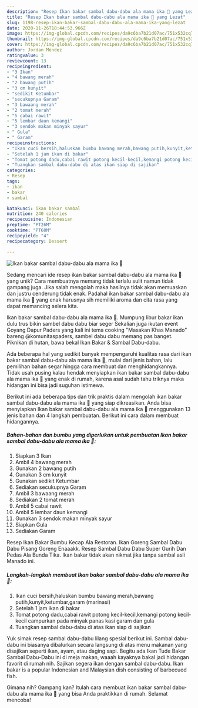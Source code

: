 ```yaml
---
description: "Resep Ikan bakar sambal dabu-dabu ala mama ika 🥰 yang Lezat"
title: "Resep Ikan bakar sambal dabu-dabu ala mama ika 🥰 yang Lezat"
slug: 1198-resep-ikan-bakar-sambal-dabu-dabu-ala-mama-ika-yang-lezat
date: 2020-11-26T18:44:53.966Z
image: https://img-global.cpcdn.com/recipes/da9c6ba7b21d07ac/751x532cq70/ikan-bakar-sambal-dabu-dabu-ala-mama-ika-🥰-foto-resep-utama.jpg
thumbnail: https://img-global.cpcdn.com/recipes/da9c6ba7b21d07ac/751x532cq70/ikan-bakar-sambal-dabu-dabu-ala-mama-ika-🥰-foto-resep-utama.jpg
cover: https://img-global.cpcdn.com/recipes/da9c6ba7b21d07ac/751x532cq70/ikan-bakar-sambal-dabu-dabu-ala-mama-ika-🥰-foto-resep-utama.jpg
author: Jordan Mendez
ratingvalue: 3
reviewcount: 13
recipeingredient:
- "3 Ikan"
- "4 bawang merah"
- "2 bawang putih"
- "3 cm kunyit"
- "sedikit Ketumbar"
- "secukupnya Garam"
- "3 bawaang merah"
- "2 tomat merah"
- "5 cabai rawit"
- "5 lembar daun kemangi"
- "3 sendok makan minyak sayur"
- " Gula"
- " Garam"
recipeinstructions:
- "Ikan cuci bersih,haluskan bumbu bawang merah,bawang putih,kunyit,ketumbar,garam (marinasi)"
- "Setelah 1 jam ikan di bakar"
- "Tomat potong dadu,cabai rawit potong kecil-kecil,kemangi potong kecil-kecil campurkan pada minyak panas kasi garam dan gula"
- "Tuangkan sambal dabu-dabu di atas ikan siap di sajikan"
categories:
- Resep
tags:
- ikan
- bakar
- sambal

katakunci: ikan bakar sambal 
nutrition: 240 calories
recipecuisine: Indonesian
preptime: "PT26M"
cooktime: "PT60M"
recipeyield: "4"
recipecategory: Dessert

---
```



![Ikan bakar sambal dabu-dabu ala mama ika 🥰](https://img-global.cpcdn.com/recipes/da9c6ba7b21d07ac/751x532cq70/ikan-bakar-sambal-dabu-dabu-ala-mama-ika-🥰-foto-resep-utama.jpg)

Sedang mencari ide resep ikan bakar sambal dabu-dabu ala mama ika 🥰 yang unik? Cara membuatnya memang tidak terlalu sulit namun tidak gampang juga. Jika salah mengolah maka hasilnya tidak akan memuaskan dan justru cenderung tidak enak. Padahal ikan bakar sambal dabu-dabu ala mama ika 🥰 yang enak harusnya sih memiliki aroma dan cita rasa yang dapat memancing selera kita.

Ikan bakar sambal dabu-dabu ala mama ika 🥰. Mumpung libur bakar ikan dulu trus bikin sambel dabu dabu biar seger Sekalian juga ikutan event Goyang Dapur Paders yang kali ini tema cooking &#34;Masakan Khas Manado&#34; bareng @komunitaspaders, sambel dabu dabu memang pas banget. Piknikan di hutan, bawa bekal Ikan Bakar &amp; Sambal Dabu-dabu.

Ada beberapa hal yang sedikit banyak mempengaruhi kualitas rasa dari ikan bakar sambal dabu-dabu ala mama ika 🥰, mulai dari jenis bahan, lalu pemilihan bahan segar hingga cara membuat dan menghidangkannya. Tidak usah pusing kalau hendak menyiapkan ikan bakar sambal dabu-dabu ala mama ika 🥰 yang enak di rumah, karena asal sudah tahu triknya maka hidangan ini bisa jadi suguhan istimewa.


Berikut ini ada beberapa tips dan trik praktis dalam mengolah ikan bakar sambal dabu-dabu ala mama ika 🥰 yang siap dikreasikan. Anda bisa menyiapkan Ikan bakar sambal dabu-dabu ala mama ika 🥰 menggunakan 13 jenis bahan dan 4 langkah pembuatan. Berikut ini cara dalam membuat hidangannya.

<!--inarticleads1-->

##### Bahan-bahan dan bumbu yang diperlukan untuk pembuatan Ikan bakar sambal dabu-dabu ala mama ika 🥰:

1. Siapkan 3 Ikan
1. Ambil 4 bawang merah
1. Gunakan 2 bawang putih
1. Gunakan 3 cm kunyit
1. Gunakan sedikit Ketumbar
1. Sediakan secukupnya Garam
1. Ambil 3 bawaang merah
1. Sediakan 2 tomat merah
1. Ambil 5 cabai rawit
1. Ambil 5 lembar daun kemangi
1. Gunakan 3 sendok makan minyak sayur
1. Siapkan  Gula
1. Sediakan  Garam


Resep Ikan Bakar Bumbu Kecap Ala Restoran. Ikan Goreng Sambal Dabu Dabu Pisang Goreng Enaaakk. Resep Sambal Dabu Dabu Super Gurih Dan Pedas Ala Bunda Tika. Ikan bakar tidak akan nikmat jika tanpa sambal asli Manado ini. 

<!--inarticleads2-->

##### Langkah-langkah membuat Ikan bakar sambal dabu-dabu ala mama ika 🥰:

1. Ikan cuci bersih,haluskan bumbu bawang merah,bawang putih,kunyit,ketumbar,garam (marinasi)
1. Setelah 1 jam ikan di bakar
1. Tomat potong dadu,cabai rawit potong kecil-kecil,kemangi potong kecil-kecil campurkan pada minyak panas kasi garam dan gula
1. Tuangkan sambal dabu-dabu di atas ikan siap di sajikan


Yuk simak resep sambal dabu-dabu lilang spesial berikut ini. Sambal dabu-dabu ini biasanya dibalurkan secara langsung di atas menu makanan yang disajikan seperti ikan, ayam, atau daging sapi. Begitu ada Ikan Tude Bakar Sambal Dabu-Dabu ini di meja makan, waaah kayaknya bakal jadi hidangan favorit di rumah nih. Sajikan segera ikan dengan sambal dabu-dabu. Ikan bakar is a popular Indonesian and Malaysian dish consisting of barbecued fish. 

Gimana nih? Gampang kan? Itulah cara membuat ikan bakar sambal dabu-dabu ala mama ika 🥰 yang bisa Anda praktikkan di rumah. Selamat mencoba!
